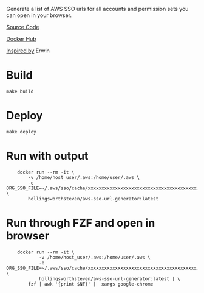 Generate a list of AWS SSO urls for all accounts and permission sets you can open in your browser.

[Source Code](https://github.com/shollingsworth/aws-sso-url-generator)

[Docker Hub](https://hub.docker.com/r/hollingsworthsteven/aws-sso-url-generator)

[Inspired by](https://stackoverflow.com/a/72553317) Erwin

# Build

```
make build
```

# Deploy

```
make deploy
```

# Run with output

```
    docker run --rm -it \
        -v /home/host_user/.aws:/home/user/.aws \
        -e ORG_SSO_FILE=~/.aws/sso/cache/xxxxxxxxxxxxxxxxxxxxxxxxxxxxxxxxxxxxxxxx.json \
        hollingsworthsteven/aws-sso-url-generator:latest
```

# Run through FZF and open in browser
```
    docker run --rm -it \
            -v /home/host_user/.aws:/home/user/.aws \
            -e ORG_SSO_FILE=~/.aws/sso/cache/xxxxxxxxxxxxxxxxxxxxxxxxxxxxxxxxxxxxxxxx.json \
            hollingsworthsteven/aws-sso-url-generator:latest | \
        fzf | awk '{print $NF}' |  xargs google-chrome
```
